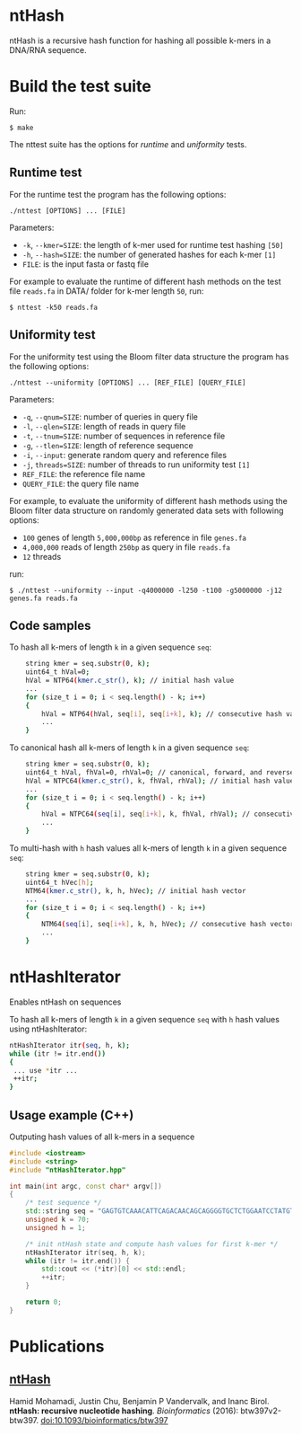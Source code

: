 ntHash 
=
ntHash is a recursive hash function for hashing all possible k-mers in a DNA/RNA sequence. 

# Build the test suite
Run:
```
$ make
```
The nttest suite has the options for *runtime* and *uniformity* tests. 

## Runtime test
For the runtime test the program has the following options:
```
./nttest [OPTIONS] ... [FILE]
```
Parameters:
  * `-k`,  `--kmer=SIZE`: the length of k-mer used for runtime test hashing `[50]`
  * `-h`,  `--hash=SIZE`: the number of generated hashes for each k-mer `[1]`
  * `FILE`: is the input fasta or fastq file

For example to evaluate the runtime of different hash methods on the test file `reads.fa` in DATA/ folder for k-mer length `50`, run:
```
$ nttest -k50 reads.fa 
```

## Uniformity test
For the uniformity test using the Bloom filter data structure the program has the following options:
```
./nttest --uniformity [OPTIONS] ... [REF_FILE] [QUERY_FILE]
```

Parameters:
  * `-q`, `--qnum=SIZE`: number of queries in query file
  * `-l`, `--qlen=SIZE`: length of reads in query file
  * `-t`, `--tnum=SIZE`: number of sequences in reference file
  * `-g`, `--tlen=SIZE`: length of reference sequence
  * `-i`, `--input`: generate random query and reference files
  * `-j`, `threads=SIZE`: number of threads to run uniformity test `[1]`
  * `REF_FILE`: the reference file name
  * `QUERY_FILE`: the query file name

For example, to evaluate the uniformity of different hash methods using the Bloom filter data structure on randomly generated data sets with following options:
  * `100` genes of length `5,000,000bp` as reference in file `genes.fa`
  * `4,000,000` reads of length `250bp` as query in file `reads.fa`
  * `12` threads

run:
```
$ ./nttest --uniformity --input -q4000000 -l250 -t100 -g5000000 -j12 genes.fa reads.fa 
```

## Code samples
To hash all k-mers of length `k` in a given sequence `seq`:
```bash
    string kmer = seq.substr(0, k);
    uint64_t hVal=0;
    hVal = NTP64(kmer.c_str(), k); // initial hash value
    ...
    for (size_t i = 0; i < seq.length() - k; i++) 
    {
        hVal = NTP64(hVal, seq[i], seq[i+k], k); // consecutive hash values
        ...
    }
```
To canonical hash all k-mers of length `k` in a given sequence `seq`:
```bash
    string kmer = seq.substr(0, k);
    uint64_t hVal, fhVal=0, rhVal=0; // canonical, forward, and reverse-strand hash values
    hVal = NTPC64(kmer.c_str(), k, fhVal, rhVal); // initial hash value
    ...
    for (size_t i = 0; i < seq.length() - k; i++) 
    {
        hVal = NTPC64(seq[i], seq[i+k], k, fhVal, rhVal); // consecutive hash values
        ...
    }
```
To multi-hash with `h` hash values all k-mers of length `k` in a given sequence `seq`: 
```bash
    string kmer = seq.substr(0, k);
    uint64_t hVec[h];
    NTM64(kmer.c_str(), k, h, hVec); // initial hash vector
    ...
    for (size_t i = 0; i < seq.length() - k; i++) 
    {
        NTM64(seq[i], seq[i+k], k, h, hVec); // consecutive hash vectors
        ...
    }
```

# ntHashIterator
Enables ntHash on sequences

To hash all k-mers of length `k` in a given sequence `seq` with `h` hash values using ntHashIterator: 
```bash
ntHashIterator itr(seq, h, k);			
while (itr != itr.end()) 
{
 ... use *itr ...
 ++itr;
}
```

## Usage example (C++)
Outputing hash values of all k-mers in a sequence

```C++
#include <iostream>
#include <string>
#include "ntHashIterator.hpp"

int main(int argc, const char* argv[])
{
	/* test sequence */
	std::string seq = "GAGTGTCAAACATTCAGACAACAGCAGGGGTGCTCTGGAATCCTATGTGAGGAACAAACATTCAGGCCACAGTAG";
	unsigned k = 70;
	unsigned h = 1;

	/* init ntHash state and compute hash values for first k-mer */
	ntHashIterator itr(seq, h, k);
	while (itr != itr.end()) {
		std::cout << (*itr)[0] << std::endl;
		++itr;
	}

	return 0;
}
```

Publications
============

## [ntHash](http://bioinformatics.oxfordjournals.org/content/early/2016/08/01/bioinformatics.btw397)

Hamid Mohamadi, Justin Chu, Benjamin P Vandervalk, and Inanc Birol.
**ntHash: recursive nucleotide hashing**.
*Bioinformatics* (2016): btw397v2-btw397.
[doi:10.1093/bioinformatics/btw397 ](http://dx.doi.org/10.1093/bioinformatics/btw397)

